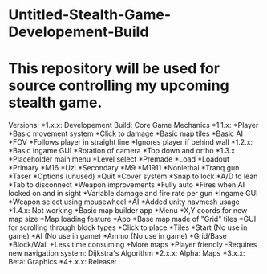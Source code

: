 Untitled-Stealth-Game-Developement-Build
========================================
This repository will be used for source controlling my upcoming stealth game.
========================================
Versions:
	*1.x.x: Developement Build: Core Game Mechanics
		*1.1.x:
			*Player
				*Basic movement system
				*Click to damage
			*Basic map tiles
			*Basic AI
				*FOV
				*Follows player in straight line
				*Ignores player if behind wall
		*1.2.x:
			*Basic ingame GUI
				*Rotation of camera
				*Top down and ortho
		*1.3.x
			*Placeholder main menu
				*Level select
					*Premade
					*Load
				*Loadout
					*Primary
						*M16
						*Uzi
					*Secondary
						*M9
						*M1911
					*Nonlethal
						*Tranq gun
						*Taser
				*Options (unused)
				*Quit
			*Cover system
				*Snap to lock
					*A/D to lean
				*Tab to disconnect
			*Weapon improvements
				*Fully auto
					*Fires when AI locked on and in sight
				*Variable damage and fire rate per gun
			*Ingame GUI
				*Weapon select using mousewheel
			*AI
				*Added unity navmesh usage
		*1.4.x: Not working
			*Basic map builder app
				*Menu
					*X,Y coords for new map size
					*Map loading feature
				*App
					*Base map made of "Grid" tiles
					*GUI for scrolling through block types
					*Click to place
					*Tiles
						*Start (No use in game)
						*AI (No use in game)
						*Ammo (No use in game)
						*Grid/Base
						*Block/Wall
				+Less time consuming
				+More maps
				+Player friendly
				-Requires new navigation system: Dijkstra's Algorithm
	*2.x.x: Alpha: Maps
	*3.x.x: Beta: Graphics
	*4+.x.x: Release:
